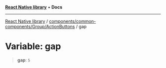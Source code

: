 [**React Native library**](../../../../../index.md) • **Docs**

***

[React Native library](../../../../../modules.md) / [components/common-components/Group/ActionButtons](../index.md) / gap

# Variable: gap

> **gap**: `5`
